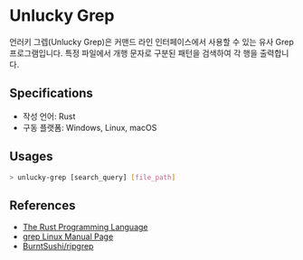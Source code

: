 # Unlucky Grep

언러키 그렙(Unlucky Grep)은 커맨드 라인 인터페이스에서 사용할 수 있는 유사 Grep 프로그램입니다. 특정 파일에서 개행 문자로 구분된 패턴을 검색하여 각 행을 출력합니다.

## Specifications

* 작성 언어: Rust
* 구동 플랫폼: Windows, Linux, macOS

## Usages

```Bash
> unlucky-grep [search_query] [file_path]
```

## References

* [The Rust Programming Language](https://doc.rust-lang.org/book/)
* [grep Linux Manual Page](https://man7.org/linux/man-pages/man1/grep.1.html)
* [BurntSushi/ripgrep](https://github.com/BurntSushi/ripgrep)

